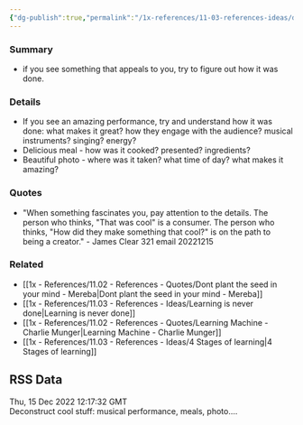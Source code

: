 ```yaml
---
{"dg-publish":true,"permalink":"/1x-references/11-03-references-ideas/deconstruct-cool-stuff/","dgHomeLink":true,"dgPassFrontmatter":false,"dgShowBacklinks":true,"dgShowLocalGraph":false,"dgShowInlineTitle":true}
---
```



### Summary
- if you see something that appeals to you, try to figure out how it was done.

### Details
- If you see an amazing performance, try and understand how it was done: what makes it great? how they engage with the audience? musical instruments? singing? energy?
- Delicious meal - how was it cooked? presented? ingredients?
- Beautiful photo - where was it taken? what time of day? what makes it amazing?

### Quotes
- "When something fascinates you, pay attention to the details. The person who thinks, "That was cool" is a consumer. The person who thinks, "How did they make something that cool?" is on the path to being a creator." - James Clear 321 email 20221215

### Related
- [[1x - References/11.02 - References - Quotes/Dont plant the seed in your mind - Mereba|Dont plant the seed in your mind - Mereba]]
- [[1x - References/11.03 - References - Ideas/Learning is never done|Learning is never done]]
- [[1x - References/11.02 - References - Quotes/Learning Machine - Charlie Munger|Learning Machine - Charlie Munger]]
- [[1x - References/11.03 - References - Ideas/4 Stages of learning|4 Stages of learning]]

## RSS Data
<div class='date'>Thu, 15 Dec 2022 12:17:32 GMT</div>
<div class='description'>Deconstruct cool stuff: musical performance, meals, photo....</div>